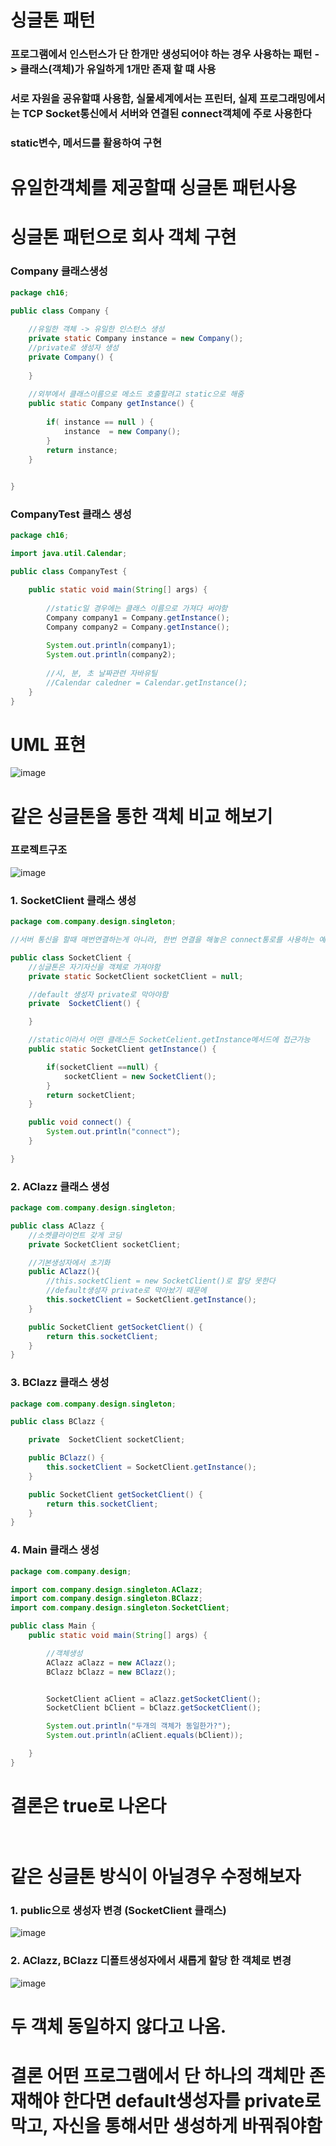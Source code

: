 # 싱글톤 패턴
### 프로그램에서 인스턴스가 단 한개만 생성되어야 하는 경우 사용하는 패턴 -> 클래스(객체)가 유일하게 1개만 존재 할 떄 사용
### 서로 자원을 공유할떄 사용함, 실물세계에서는 프린터, 실제 프로그래밍에서는 TCP Socket통신에서 서버와 연결된 connect객체에 주로 사용한다
### static변수, 메서드를 활용하여 구현

# 유일한객체를 제공할때 싱글톤 패턴사용

# 싱글톤 패턴으로 회사 객체 구현
### Company 클래스생성
```java
package ch16;

public class Company {
	
	//유일한 객체 -> 유일한 인스턴스 생성
	private static Company instance = new Company();
	//private로 생성자 생성
	private Company() {
		
	}
	
	//외부에서 클래스이름으로 메소드 호출할려고 static으로 해줌
	public static Company getInstance() {
		
		if( instance == null ) {
			instance  = new Company();
		}
		return instance;
	}
	

}
```
### CompanyTest 클래스 생성
```java
package ch16;

import java.util.Calendar;

public class CompanyTest {

	public static void main(String[] args) {
		
		//static일 경우에는 클래스 이름으로 가져다 써야함
		Company company1 = Company.getInstance();
		Company company2 = Company.getInstance();
		
		System.out.println(company1);
		System.out.println(company2);
		
		//시, 분, 초 날짜관련 자바유틸
		//Calendar caledner = Calendar.getInstance();
	}
}
```

# UML 표현

![image](https://user-images.githubusercontent.com/82345970/184283867-c7091487-f5f2-4430-b888-6f2de018d00f.png)

# 같은 싱글톤을 통한 객체 비교 해보기
### 프로젝트구조
![image](https://user-images.githubusercontent.com/82345970/187825973-be4e5cf0-fe48-43dc-902f-36ec49444ae0.png)

### 1. SocketClient 클래스 생성
```java
package com.company.design.singleton;

//서버 통신을 할때 매번연결하는게 아니라, 한번 연결을 해놓은 connect통로를 사용하는 예제

public class SocketClient {
    //싱글톤은 자기자신을 객체로 가져야함
    private static SocketClient socketClient = null;

    //default 생성자 private로 막아야함
    private  SocketClient() {

    }

    //static이라서 어떤 클래스든 SocketCelient.getInstance메서드에 접근가능
    public static SocketClient getInstance() {

        if(socketClient ==null) {
            socketClient = new SocketClient();
        }
        return socketClient;
    }

    public void connect() {
        System.out.println("connect");
    }

}
```

### 2. AClazz 클래스 생성
```java
package com.company.design.singleton;

public class AClazz {
    //소켓클라이언트 갖게 코딩
    private SocketClient socketClient;

    //기본생성자에서 초기화
    public AClazz(){
        //this.socketClient = new SocketClient()로 할당 못한다
        //default생성자 private로 막아놨기 때문에
        this.socketClient = SocketClient.getInstance();
    }

    public SocketClient getSocketClient() {
        return this.socketClient;
    }
}
```
### 3. BClazz 클래스 생성
```java
package com.company.design.singleton;

public class BClazz {

    private  SocketClient socketClient;

    public BClazz() {
        this.socketClient = SocketClient.getInstance();
    }

    public SocketClient getSocketClient() {
        return this.socketClient;
    }
}
```

### 4. Main 클래스 생성
```java
package com.company.design;

import com.company.design.singleton.AClazz;
import com.company.design.singleton.BClazz;
import com.company.design.singleton.SocketClient;

public class Main {
    public static void main(String[] args) {

        //객체생성
        AClazz aClazz = new AClazz();
        BClazz bClazz = new BClazz();


        SocketClient aClient = aClazz.getSocketClient();
        SocketClient bClient = bClazz.getSocketClient();

        System.out.println("두개의 객체가 동일한가?");
        System.out.println(aClient.equals(bClient));

    }
}
```

# 결론은 true로 나온다<br></br>

# 같은 싱글톤 방식이 아닐경우 수정해보자
### 1. public으로 생성자 변경 (SocketClient 클래스)
![image](https://user-images.githubusercontent.com/82345970/187826342-7c5ae57b-99ed-48b6-881d-fc33eb3a3bf8.png)

### 2. AClazz, BClazz 디폴트생성자에서 새롭게 할당 한 객체로 변경
![image](https://user-images.githubusercontent.com/82345970/187826508-075f44a1-f77f-44d3-af79-778f76620df2.png)

# 두 객체 동일하지 않다고 나옴.
# 결론 어떤 프로그램에서 단 하나의 객체만 존재해야 한다면 default생성자를 private로 막고, 자신을 통해서만 생성하게 바꿔줘야함





